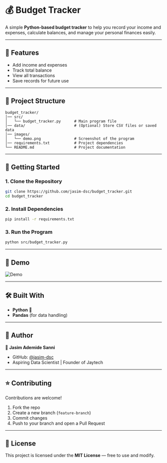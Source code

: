 # 💰 Budget Tracker

A simple **Python-based budget tracker** to help you record your income and expenses, calculate balances, and manage your personal finances easily.

---

## 📌 Features
- Add income and expenses
- Track total balance
- View all transactions
- Save records for future use

---

## 📂 Project Structure
```
budget_tracker/
│── src/
│   └── budget_tracker.py      # Main program file
│── data/                      # (Optional) Store CSV files or saved data
│── images/
│   └── demo.png               # Screenshot of the program
│── requirements.txt           # Project dependencies
└── README.md                  # Project documentation
```

---

## 🚀 Getting Started

### 1. Clone the Repository
```bash
git clone https://github.com/jasim-dsc/budget_tracker.git
cd budget_tracker
```

### 2. Install Dependencies
```bash
pip install -r requirements.txt
```

### 3. Run the Program
```bash
python src/budget_tracker.py
```

---

## 📸 Demo
![Demo](images/demo.png)

---

## 🛠️ Built With
- **Python** 🐍  
- **Pandas** (for data handling)

---

## 🙌 Author
👤 **Jasim Ademide Sanni**  
- GitHub: [@jasim-dsc](https://github.com/jasim-dsc)  
- Aspiring Data Scientist | Founder of Jaytech  

---

## ⭐ Contributing
Contributions are welcome!  
1. Fork the repo  
2. Create a new branch (`feature-branch`)  
3. Commit changes  
4. Push to your branch and open a Pull Request  

---

## 📜 License
This project is licensed under the **MIT License** — free to use and modify.
